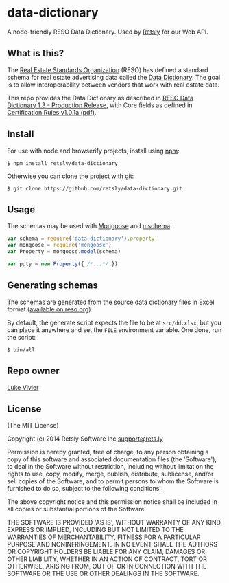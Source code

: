 
# data-dictionary

A node-friendly RESO Data Dictionary.
Used by [Retsly](https://rets.ly/) for our Web API.

## What is this?

The [Real Estate Standards Organization](http://reso.org/) (RESO) has defined a standard schema for real estate advertising data called the [Data Dictionary](http://www.reso.org/data-dictionary). The goal is to allow interoperability between vendors that work with real estate data.

This repo provides the Data Dictionary as described in [RESO Data Dictionary 1.3 - Production Release](http://www.reso.org/data-dictionary-1-3), with Core fields as
defined in [Certification Rules v1.0.1a (pdf)](http://www.reso.org/assets/Certifications/resodatadictionarycertificationrules_v1.0.1a.pdf).

## Install

For use with node and browserify projects, install using [npm](https://npmjs.org):

    $ npm install retsly/data-dictionary

Otherwise you can clone the project with git:

    $ git clone https://github.com/retsly/data-dictionary.git

## Usage

The schemas may be used with [Mongoose](http://mongoosejs.com/) and
[mschema](https://github.com/mschema/mschema):

```js
var schema = require('data-dictionary').property
var mongoose = require('mongoose')
var Property = mongoose.model(schema)

var ppty = new Property({ /*...*/ })
```

## Generating schemas

The schemas are generated from the source data dictionary files in
Excel format ([available on reso.org](http://www.reso.org/data-dictionary-1-3)).

By default, the generate script expects the file to be at `src/dd.xlsx`,
but you can place it anywhere and set the `FILE` environment variable.
One done, run the script:

    $ bin/all

## Repo owner

[Luke Vivier](https://github.com/lvivier)

## License

(The MIT License)

Copyright (c) 2014 Retsly Software Inc <support@rets.ly>

Permission is hereby granted, free of charge, to any person obtaining a
copy of this software and associated documentation files (the 'Software'),
to deal in the Software without restriction, including without limitation
the rights to use, copy, modify, merge, publish, distribute, sublicense,
and/or sell copies of the Software, and to permit persons to whom the
Software is furnished to do so, subject to the following conditions:

The above copyright notice and this permission notice shall be included
in all copies or substantial portions of the Software.

THE SOFTWARE IS PROVIDED 'AS IS', WITHOUT WARRANTY OF ANY KIND, EXPRESS
OR IMPLIED, INCLUDING BUT NOT LIMITED TO THE WARRANTIES OF MERCHANTABILITY,
FITNESS FOR A PARTICULAR PURPOSE AND NONINFRINGEMENT. IN NO EVENT SHALL
THE AUTHORS OR COPYRIGHT HOLDERS BE LIABLE FOR ANY CLAIM, DAMAGES OR OTHER
LIABILITY, WHETHER IN AN ACTION OF CONTRACT, TORT OR OTHERWISE, ARISING
FROM, OUT OF OR IN CONNECTION WITH THE SOFTWARE OR THE USE OR OTHER
DEALINGS IN THE SOFTWARE.
